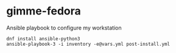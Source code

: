 # gimme-fedora

Ansible playbook to configure my workstation

```
dnf install ansible-python3
ansible-playbook-3 -i inventory -e@vars.yml post-install.yml
```
